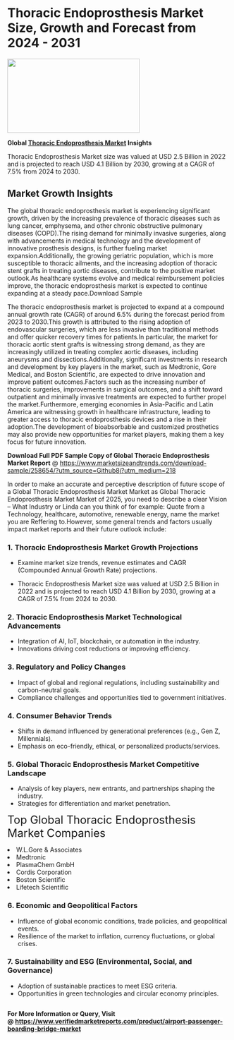 <H1>Thoracic Endoprosthesis Market Size, Growth and Forecast from 2024 - 2031</H1><img class="aligncenter size-medium wp-image-584254" src="https://thirdeyenews.in/wp-content/uploads/2024/09/Global-Market-Research-300x168.jpeg" alt="" width="300" height="168" /><p><strong>Global&nbsp;<a href="https://www.marketsizeandtrends.com/download-sample/258654/?utm_source=Github8j?utm_medium=218">Thoracic Endoprosthesis Market</a> Insights</strong></p><p>Thoracic Endoprosthesis Market size was valued at USD 2.5 Billion in 2022 and is projected to reach USD 4.1 Billion by 2030, growing at a CAGR of 7.5% from 2024 to 2030.</p><p><h2>Market Growth Insights</h2> The global thoracic endoprosthesis market is experiencing significant growth, driven by the increasing prevalence of thoracic diseases such as lung cancer, emphysema, and other chronic obstructive pulmonary diseases (COPD).The rising demand for minimally invasive surgeries, along with advancements in medical technology and the development of innovative prosthesis designs, is further fueling market expansion.Additionally, the growing geriatric population, which is more susceptible to thoracic ailments, and the increasing adoption of thoracic stent grafts in treating aortic diseases, contribute to the positive market outlook.As healthcare systems evolve and medical reimbursement policies improve, the thoracic endoprosthesis market is expected to continue expanding at a steady pace.Download Sample <p>The thoracic endoprosthesis market is projected to expand at a compound annual growth rate (CAGR) of around 6.5% during the forecast period from 2023 to 2030.This growth is attributed to the rising adoption of endovascular surgeries, which are less invasive than traditional methods and offer quicker recovery times for patients.In particular, the market for thoracic aortic stent grafts is witnessing strong demand, as they are increasingly utilized in treating complex aortic diseases, including aneurysms and dissections.Additionally, significant investments in research and development by key players in the market, such as Medtronic, Gore Medical, and Boston Scientific, are expected to drive innovation and improve patient outcomes.Factors such as the increasing number of thoracic surgeries, improvements in surgical outcomes, and a shift toward outpatient and minimally invasive treatments are expected to further propel the market.Furthermore, emerging economies in Asia-Pacific and Latin America are witnessing growth in healthcare infrastructure, leading to greater access to thoracic endoprosthesis devices and a rise in their adoption.The development of bioabsorbable and customized prosthetics may also provide new opportunities for market players, making them a key focus for future innovation.</p><p><span class=""><strong>Download Full PDF Sample Copy of Global Thoracic Endoprosthesis Market Report</strong> @ <a href="https://www.marketsizeandtrends.com/download-sample/258654/?utm_source=Github8j?utm_medium=218" target="_blank">https://www.marketsizeandtrends.com/download-sample/258654/?utm_source=Github8j?utm_medium=218</a></span></p><p>In order to make an accurate and perceptive description of future scope of a Global&nbsp;Thoracic Endoprosthesis Market Market as Global&nbsp;Thoracic Endoprosthesis Market Market of 2025, you need to describe a clear Vision &ndash; What Industry or Linda can you think of for example: Quote from a Technology, healthcare, automotive, renewable energy, name the market you are Reffering to.However, some general trends and factors usually impact market reports and their future outlook include:</p><h3>1.&nbsp;<strong>Thoracic Endoprosthesis Market Growth Projections</strong></h3><ul><li>Examine market size trends, revenue estimates and CAGR (Compounded Annual Growth Rate) projections.</li><li><p>Thoracic Endoprosthesis Market size was valued at USD 2.5 Billion in 2022 and is projected to reach USD 4.1 Billion by 2030, growing at a CAGR of 7.5% from 2024 to 2030.</p></li></ul><h3>2.&nbsp;<strong>Thoracic Endoprosthesis Market Technological Advancements</strong></h3><ul><li>Integration of AI, IoT, blockchain, or automation in the industry.</li><li>Innovations driving cost reductions or improving efficiency.</li></ul><h3>3.&nbsp;<strong>Regulatory and Policy Changes</strong></h3><ul><li>Impact of global and regional regulations, including sustainability and carbon-neutral goals.</li><li>Compliance challenges and opportunities tied to government initiatives.</li></ul><h3>4.&nbsp;<strong>Consumer Behavior Trends</strong></h3><ul><li>Shifts in demand influenced by generational preferences (e.g., Gen Z, Millennials).</li><li>Emphasis on eco-friendly, ethical, or personalized products/services.</li></ul><h3>5.&nbsp;<strong>Global Thoracic Endoprosthesis Market Competitive Landscape</strong></h3><ul><li>Analysis of key players, new entrants, and partnerships shaping the industry.</li><li>Strategies for differentiation and market penetration.</li></ul><p data-pm-slice="1 1 []"><span style="color: inherit; font-family: inherit; font-size: 25px;">Top Global Thoracic Endoprosthesis Market Companies</span></p><div class="" data-test-id=""><p><li>W.L.Gore & Associates</li><li> Medtronic</li><li> PlasmaChem GmbH</li><li> Cordis Corporation</li><li> Boston Scientific</li><li> Lifetech Scientific</li></p></div><h3>6.&nbsp;<strong>Economic and Geopolitical Factors</strong></h3><ul><li>Influence of global economic conditions, trade policies, and geopolitical events.</li><li>Resilience of the market to inflation, currency fluctuations, or global crises.</li></ul><h3>7.&nbsp;<strong>Sustainability and ESG (Environmental, Social, and Governance)</strong></h3><ul><li>Adoption of sustainable practices to meet ESG criteria.</li><li>Opportunities in green technologies and circular economy principles.</li></ul><h2><strong style="font-size: 14px;">For More Information or Query, Visit @&nbsp;</strong><a style="background-color: #ffffff; font-size: 14px;" href="https://www.marketsizeandtrends.com/report/thoracic-endoprosthesis-market/" target="_blank">https://www.verifiedmarketreports.com/product/airport-passenger-boarding-bridge-market</a></h2>